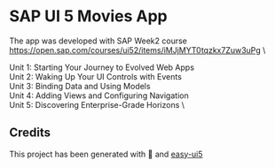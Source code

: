 # SAP UI 5 Movies App
The app was developed with SAP Week2 course https://open.sap.com/courses/ui52/items/iMJjMYT0tqzkx7Zuw3uPg \

  Unit 1: Starting Your Journey to Evolved Web Apps \
  Unit 2: Waking Up Your UI Controls with Events \
  Unit 3: Binding Data and Using Models \
  Unit 4: Adding Views and Configuring Navigation \
  Unit 5: Discovering Enterprise-Grade Horizons \

## Credits
This project has been generated with 💙 and [easy-ui5](https://github.com/SAP)
